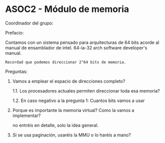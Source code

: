 # ASOC2 - Módulo de memoria

Coordinador del grupo:

Prefacio:

Contamos con un sistema pensado para arquitecturas de 64 bits
acorde al manual de ensamblador de intel. 
64-ia-32 arch software developer's manual.
	
	Recordad que podemos direccionar 2^64 bits de memoria.

Preguntas:

1. Vamos a emplear el espacio de direcciones completo?

    1.1. Los procesadores actuales permiten direccionar toda esa memoria?
    
    1.2. En caso negativo a la pregunta 1: Cuantos bits vamos a usar
		
2. Porque es importante la memoria virtual? Como la vamos a implementar?

    no entréis en detalle, solo la idea general.
	
3. Si se usa paginación, usaréis la MMU o lo haréis a mano?
	


